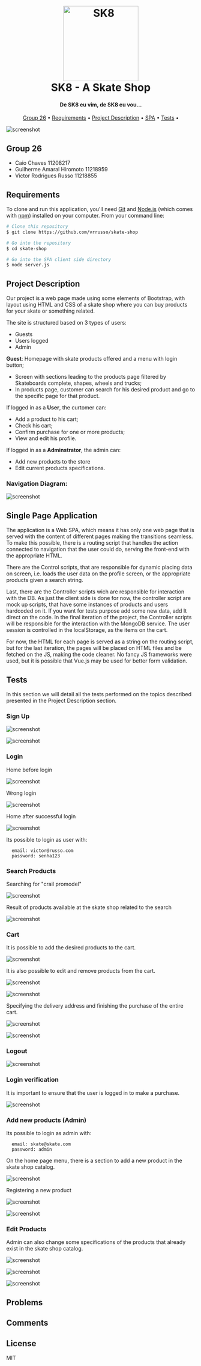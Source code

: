 <h1 align="center">
  <br>
  <img src="https://i.imgur.com/htmH0Ui.png" alt="SK8" width="200"></a>
  <br>
  SK8 - A Skate Shop
  <br>
</h1>

<h4 align="center">De SK8 eu vim, de SK8 eu vou...</h4>

<p align="center">
  <a href="#group-26">Group 26</a> •
  <a href="#requirements">Requirements</a> •
  <a href="#project-description">Project Description</a> •
  <a href="#single-page-application">SPA</a> •
  <a href="#tests">Tests</a> •
  
</p>

![screenshot](https://i.imgur.com/YdCoIeS.png)

## Group 26

- Caio Chaves 11208217
- Guilherme Amaral Hiromoto 11218959
- Victor Rodrigues Russo 11218855

## Requirements

To clone and run this application, you'll need [Git](https://git-scm.com) and [Node.js](https://nodejs.org/en/download/) (which comes with [npm](http://npmjs.com)) installed on your computer. From your command line:

```bash
# Clone this repository
$ git clone https://github.com/vrrusso/skate-shop

# Go into the repository
$ cd skate-shop

# Go into the SPA client side directory
$ node server.js

```

## Project Description

Our project is a web page made using some elements of Bootstrap, with layout using HTML and CSS of a skate shop where you can buy products for your skate or something related.

The site is structured based on 3 types of users:
- Guests
- Users logged
- Admin

**Guest**:
Homepage with skate products offered and a menu with login button;
- Screen with sections leading to the products page filtered by Skateboards complete, shapes, wheels and trucks;
- In products page, customer can search for his desired product and go to the specific page for that product.

If logged in as a **User**, the curtomer can: 
- Add a product to his cart;
- Check his cart;
- Confirm purchase for one or more products;
- View and edit his profile.

If logged in as a **Adminstrator**, the admin can:

- Add new products to the store
- Edit current products specifications.

### Navigation Diagram:

![screenshot](https://i.imgur.com/kjgoFG4.png)

## Single Page Application

The application is a Web SPA, which means it has only one web page that is served with the content of different pages making the transitions seamless. To make this possible, there is a routing script that handles the action connected to navigation that the user could do, serving the front-end with the appropriate HTML.

There are the Control scripts, that are responsible for dynamic placing data on screen, i.e.  loads the user data on the profile screen, or the appropriate products given a search string.

Last, there are the Controller scripts wich are responsible for interaction with the DB. As just the client side is done for now, the controller script are mock up scripts, that have some instances of products and users hardcoded on it. If you want for tests purpose add some new data, add It direct on the code. In the final iteration of the project, the Controller scripts will be responsible for the interaction with the MongoDB service. The user session is controlled in the localStorage, as the items on the cart.

For now, the HTML for each page is served as a string on the routing script, but for the last iteration, the pages will be placed on HTML files and be fetched on the JS, making the code cleaner. No fancy JS frameworks were used, but it is possible that Vue.js may be used for better form validation.

## Tests

In this section we will detail all the tests performed on the topics described presented in the Project Description section.

### Sign Up

![screenshot](https://i.imgur.com/r7Wricf.png)

![screenshot](https://i.imgur.com/HRrr4u3.png)

### Login

Home before login

![screenshot](https://i.imgur.com/76dNImj.png)

Wrong login

![screenshot](https://i.imgur.com/20m06qp.png)

Home after successful login

![screenshot](https://i.imgur.com/5LNIOCn.png)

Its possible to login as user with:

```
  email: victor@russo.com
  password: senha123
```

### Search Products

Searching for "crail promodel"

![screenshot](https://i.imgur.com/LcPmaRB.png)

Result of products available at the skate shop related to the search

![screenshot](https://i.imgur.com/SLX9rHl.png)

### Cart

It is possible to add the desired products to the cart.

![screenshot](https://i.imgur.com/uywq8eN.png)

It is also possible to edit and remove products from the cart.

![screenshot](https://i.imgur.com/qtZK4we.png)

![screenshot](https://i.imgur.com/7jz6SVF.png)

Specifying the delivery address and finishing the purchase of the entire cart.

![screenshot](https://i.imgur.com/FhBUlvm.png)

![screenshot](https://i.imgur.com/Yk1uydc.png)

### Logout

![screenshot](https://i.imgur.com/BFy9vkC.png)

### Login verification

It is important to ensure that the user is logged in to make a purchase.

![screenshot](https://i.imgur.com/nylN0o1.png)

### Add new products (Admin)

Its possible to login as admin with:

```
  email: skate@skate.com
  password: admin
```

On the home page menu, there is a section to add a new product in the skate shop catalog.

![screenshot](https://i.imgur.com/qoKKAt1.png)

Registering a new product

![screenshot](https://i.imgur.com/sobyPZ0.png)

![screenshot](https://i.imgur.com/KIv0ljT.png)


### Edit Products

Admin can also change some specifications of the products that already exist in the skate shop catalog.

![screenshot](https://i.imgur.com/ieH3mHL.png)

![screenshot](https://i.imgur.com/0JX0dWa.png)

![screenshot](https://i.imgur.com/zTiPEGv.png)

## Problems

## Comments

## License

MIT


